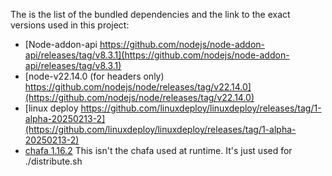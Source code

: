 The is the list of the bundled dependencies and the link to the exact versions used in this project:

- [Node-addon-api https://github.com/nodejs/node-addon-api/releases/tag/v8.3.1](https://github.com/nodejs/node-addon-api/releases/tag/v8.3.1)
- [node-v22.14.0 (for headers only) https://github.com/nodejs/node/releases/tag/v22.14.0](https://github.com/nodejs/node/releases/tag/v22.14.0)
- [linux deploy https://github.com/linuxdeploy/linuxdeploy/releases/tag/1-alpha-20250213-2](https://github.com/linuxdeploy/linuxdeploy/releases/tag/1-alpha-20250213-2)
- [chafa 1.16.2](https://github.com/hpjansson/chafa/releases/tag/1.16.2) This isn't the chafa used at runtime. It's just used for ./distribute.sh